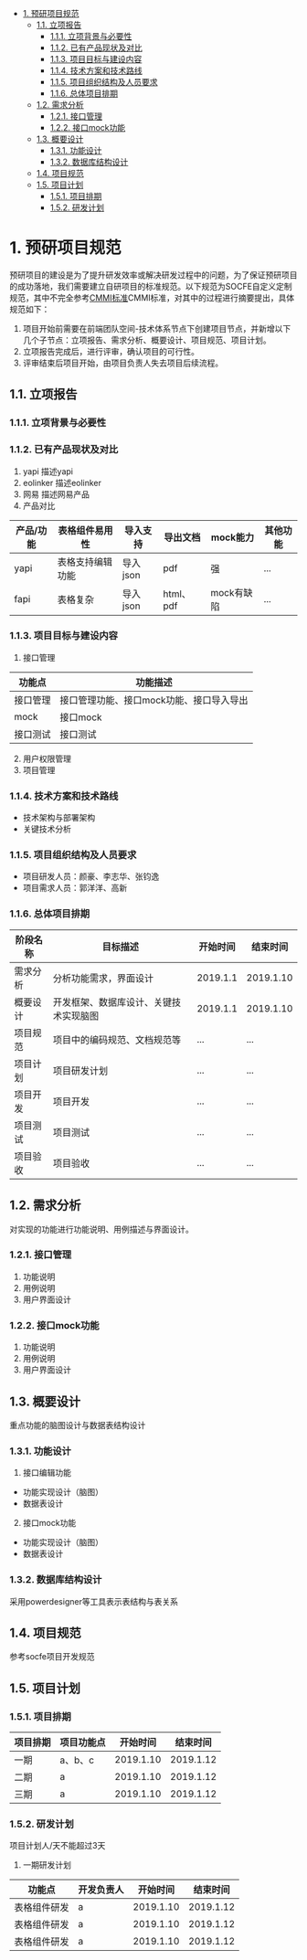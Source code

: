
<!-- TOC -->

- [1. 预研项目规范](#1-预研项目规范)
    - [1.1. 立项报告](#11-立项报告)
        - [1.1.1. 立项背景与必要性](#111-立项背景与必要性)
        - [1.1.2. 已有产品现状及对比](#112-已有产品现状及对比)
        - [1.1.3. 项目目标与建设内容](#113-项目目标与建设内容)
        - [1.1.4. 技术方案和技术路线](#114-技术方案和技术路线)
        - [1.1.5. 项目组织结构及人员要求](#115-项目组织结构及人员要求)
        - [1.1.6. 总体项目排期](#116-总体项目排期)
    - [1.2. 需求分析](#12-需求分析)
        - [1.2.1. 接口管理](#121-接口管理)
        - [1.2.2. 接口mock功能](#122-接口mock功能)
    - [1.3. 概要设计](#13-概要设计)
        - [1.3.1. 功能设计](#131-功能设计)
        - [1.3.2. 数据库结构设计](#132-数据库结构设计)
    - [1.4. 项目规范](#14-项目规范)
    - [1.5. 项目计划](#15-项目计划)
        - [1.5.1. 项目排期](#151-项目排期)
        - [1.5.2. 研发计划](#152-研发计划)

<!-- /TOC -->

# 1. 预研项目规范
预研项目的建设是为了提升研发效率或解决研发过程中的问题，为了保证预研项目的成功落地，我们需要建立自研项目的标准规范。以下规范为SOCFE自定义定制规范，其中不完全参考[CMMI标准](http://www.baike.com/wiki/CMMI%E8%AE%A4%E8%AF%81, "CMMI标准")CMMI标准，对其中的过程进行摘要提出，具体规范如下：
1. 项目开始前需要在前端团队空间-技术体系节点下创建项目节点，并新增以下几个子节点：立项报告、需求分析、概要设计、项目规范、项目计划。
2. 立项报告完成后，进行评审，确认项目的可行性。
3. 评审结束后项目开始，由项目负责人失去项目后续流程。

## 1.1. 立项报告
### 1.1.1. 立项背景与必要性
### 1.1.2. 已有产品现状及对比
1. yapi
描述yapi
2. eolinker
描述eolinker
3. 网易
描述网易产品
4. 产品对比

| 产品/功能 | 表格组件易用性 | 导入支持 | 导出文档 | mock能力 | 其他功能 |
| ---------- | ----------- | -------- | -------- | -------- | ------ |
| yapi | 表格支持编辑功能 | 导入json | pdf | 强 | ... |
| fapi | 表格复杂  | 导入json | html、pdf | mock有缺陷 | ... |

### 1.1.3. 项目目标与建设内容
1. 接口管理

| 功能点 | 功能描述 | 
|----- | -----| 
| 接口管理 | 接口管理功能、接口mock功能、接口导入导出 |
| mock | 接口mock |
| 接口测试 | 接口测试 |

2. 用户权限管理
3. 项目管理

### 1.1.4. 技术方案和技术路线
* 技术架构与部署架构
* 关键技术分析
### 1.1.5. 项目组织结构及人员要求
* 项目研发人员：颜豪、李志华、张钧逸
* 项目需求人员：郭洋洋、高新
### 1.1.6. 总体项目排期
| 阶段名称 | 目标描述 | 开始时间 | 结束时间 |
| ---- | ------ | ------ | ------|
| 需求分析 | 分析功能需求，界面设计 | 2019.1.1 | 2019.1.10 |
| 概要设计 | 开发框架、数据库设计、关键技术实现脑图  | 2019.1.1 | 2019.1.10 |
| 项目规范 | 项目中的编码规范、文档规范等 | ... | ... | 
| 项目计划 | 项目研发计划 | ... | ... |
| 项目开发 | 项目开发 | ... | ... |
| 项目测试 | 项目测试 | ... | ... |
| 项目验收 | 项目验收 | ... | ... |
## 1.2. 需求分析
对实现的功能进行功能说明、用例描述与界面设计。
### 1.2.1. 接口管理
1. 功能说明
2. 用例说明
3. 用户界面设计
### 1.2.2. 接口mock功能
1. 功能说明
2. 用例说明
3. 用户界面设计
## 1.3. 概要设计
重点功能的脑图设计与数据表结构设计
### 1.3.1. 功能设计
1. 接口编辑功能
* 功能实现设计（脑图）
* 数据表设计
2. 接口mock功能
* 功能实现设计（脑图）
* 数据表设计
### 1.3.2. 数据库结构设计
采用powerdesigner等工具表示表结构与表关系
## 1.4. 项目规范
参考socfe项目开发规范
## 1.5. 项目计划
### 1.5.1. 项目排期

| 项目排期 | 项目功能点 | 开始时间 | 结束时间 |
| --- | ---- | ---- | --- |
| 一期 | a、b、c |2019.1.10 | 2019.1.12 |
| 二期 | a | 2019.1.10 | 2019.1.12 |
| 三期 | a | 2019.1.10 | 2019.1.12 |

### 1.5.2. 研发计划
项目计划人/天不能超过3天

1. 一期研发计划

| 功能点 | 开发负责人 | 开始时间 | 结束时间 |
| --- | ---- | ---- | --- |
| 表格组件研发 | a | 2019.1.10 | 2019.1.12 |
| 表格组件研发 | a | 2019.1.10 | 2019.1.12 |
| 表格组件研发 | a | 2019.1.10 | 2019.1.12 |
